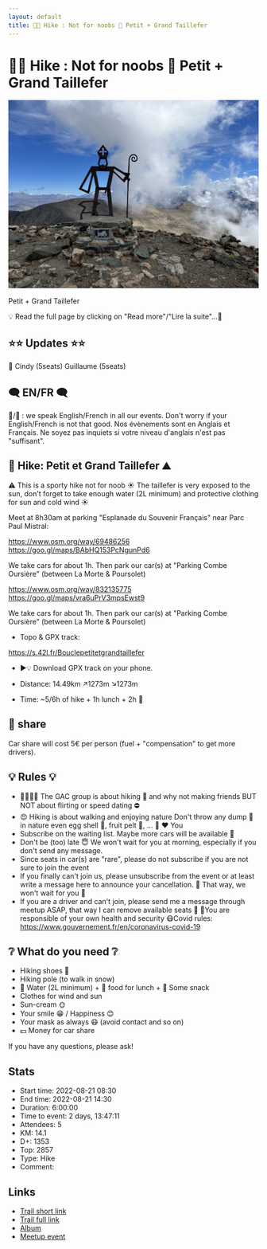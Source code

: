 ```yaml
---
layout: default
title: 🥾🔴 Hike : Not for noobs 🔴 Petit + Grand Taillefer 
---
```


# 🥾🔴 Hike : Not for noobs 🔴 Petit + Grand Taillefer 

![2022-08-21](../img/orig/2022-08-21.jpg)

Petit + Grand Taillefer

💡 Read the full page by clicking on "Read more"/"Lire la suite"...💜

##  ⭐⭐ Updates ⭐⭐ 

🚗 Cindy (5seats) Guillaume (5seats)

##  🗨️ EN/FR 🗨️ 
🦅/🐓 : we speak English/French in all our events. Don't worry if your English/French is not that good. Nos évènements sont en Anglais et Français. Ne soyez pas inquiets si votre niveau d'anglais n'est pas "suffisant".

##  🥾 Hike: Petit et Grand Taillefer ⛰️

⚠️ This is a sporty hike not for noob
☀️ The taillefer is very exposed to the sun, don't forget to take enough water (2L minimum) and protective clothing for sun and cold wind ☀️

Meet at 8h30am at parking "Esplanade du Souvenir Français" near Parc Paul Mistral:

https://www.osm.org/way/69486256
https://goo.gl/maps/BAbHQ153PcNgunPd6

We take cars for about 1h. Then park our car(s) at "Parking Combe Oursière" (between La Morte & Poursolet)

https://www.osm.org/way/832135775
https://goo.gl/maps/vra6uPrV3mpsEwst9

We take cars for about 1h. Then park our car(s) at "Parking Combe Oursière" (between La Morte & Poursolet)

* Topo & GPX track:

https://s.42l.fr/Bouclepetitetgrandtaillefer

* ▶💡 Download GPX track on your phone.

* Distance: 14.49km
↗1273m ↘1273m
* Time: ~5/6h of hike + 1h lunch + 2h 🚗

##  🚗 share 
Car share will cost 5€ per person (fuel + "compensation" to get more drivers).

##  💡 Rules 💡 

- 🚶‍♀️🚶‍♂️ The GAC group is about hiking 🥾 and why not making friends BUT NOT about flirting or speed dating ⛔
- 😍 Hiking is about walking and enjoying nature
Don't throw any dump 🚮 in nature even egg shell 🥚, fruit pelt 🍌, ... 🌳 ❤️ You
- Subscribe on the waiting list. Maybe more cars will be available 🚗
- Don't be (too) late 😇 We won't wait for you at morning, especially if you don't send any message.
- Since seats in car(s) are "rare", please do not subscribe if you are not sure to join the event
- If you finally can't join us, please unsubscribe from the event or at least write a message here to announce your cancellation. 💜 That way, we won't wait for you 💜
- If you are a driver and can't join, please send me a message through meetup ASAP, that way I can remove available seats 🚗
💟You are responsible of your own health and security
😷Covid rules: https://www.gouvernement.fr/en/coronavirus-covid-19

##  ❔ What do you need ❔ 

- Hiking shoes 🥾
- Hiking pole (to walk in snow)
- 🧃 Water (2L minimum) + 🥕 food for lunch + 🍫 Some snack
- Clothes for wind and sun
- Sun-cream 🌞
- Your smile 😁 / Happiness 😊
- Your mask as always 😷 (avoid contact and so on)
- 💵 Money for car share

If you have any questions, please ask!

## Stats

- Start time: 2022-08-21 08:30
- End time: 2022-08-21 14:30
- Duration: 6:00:00
- Time to event: 2 days, 13:47:11
- Attendees: 5
- KM: 14.1
- D+: 1353
- Top: 2857
- Type: Hike
- Comment: 

## Links

- [Trail short link](https://s.42l.fr/Bouclepetitetgrandtaillefer)
- [Trail full link]()
- [Album](https://binnette.github.io/GacImg2022/2022-08-21-🥾🔴-Hike-Not-for-noobs-🔴-Petit-Grand-Taillefer.html)
- [Meetup event](https://www.meetup.com/grenoble-adventure-club-english-french/events/287905704/)
